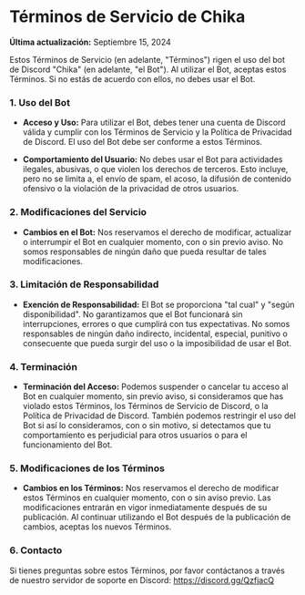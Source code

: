 # Términos de Servicio de Chika

**Última actualización:** Septiembre 15, 2024

Estos Términos de Servicio (en adelante, "Términos") rigen el uso del bot de Discord "Chika" (en adelante, "el Bot"). Al utilizar el Bot, aceptas estos Términos. Si no estás de acuerdo con ellos, no debes usar el Bot.
### 1. Uso del Bot

- **Acceso y Uso:** Para utilizar el Bot, debes tener una cuenta de Discord válida y cumplir con los Términos de Servicio y la Política de Privacidad de Discord. El uso del Bot debe ser conforme a estos Términos.

- **Comportamiento del Usuario:** No debes usar el Bot para actividades ilegales, abusivas, o que violen los derechos de terceros. Esto incluye, pero no se limita a, el envío de spam, el acoso, la difusión de contenido ofensivo o la violación de la privacidad de otros usuarios.

### 2. Modificaciones del Servicio

 - **Cambios en el Bot:** Nos reservamos el derecho de modificar, actualizar o interrumpir el Bot en cualquier momento, con o sin previo aviso. No somos responsables de ningún daño que pueda resultar de tales modificaciones.

### 3. Limitación de Responsabilidad

- **Exención de Responsabilidad:** El Bot se proporciona "tal cual" y "según disponibilidad". No garantizamos que el Bot funcionará sin interrupciones, errores o que cumplirá con tus expectativas. No somos responsables de ningún daño indirecto, incidental, especial, punitivo o consecuente que pueda surgir del uso o la imposibilidad de usar el Bot.

### 4. Terminación

- **Terminación del Acceso:** Podemos suspender o cancelar tu acceso al Bot en cualquier momento, sin previo aviso, si consideramos que has violado estos Términos, los Términos de Servicio de Discord, o la Política de Privacidad de Discord. También podemos restringir el uso del Bot si así lo consideramos, con o sin motivo, si detectamos que tu comportamiento es perjudicial para otros usuarios o para el funcionamiento del Bot.

### 5. Modificaciones de los Términos

- **Cambios en los Términos:** Nos reservamos el derecho de modificar estos Términos en cualquier momento, con o sin aviso previo. Las modificaciones entrarán en vigor inmediatamente después de su publicación. Al continuar utilizando el Bot después de la publicación de cambios, aceptas los nuevos Términos.

### 6.  Contacto

Si tienes preguntas sobre estos Términos, por favor contáctanos a través de nuestro servidor de soporte en Discord: https://discord.gg/QzfjacQ
